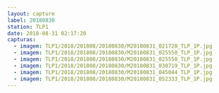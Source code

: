 ```yaml
---
layout: capture
label: 20180830
station: TLP1
date: 2018-08-31 02:17:20
capturas:
  - imagem: TLP1/2018/201808/20180830/M20180831_021720_TLP_1P.jpg
  - imagem: TLP1/2018/201808/20180830/M20180831_025550_TLP_1P.jpg
  - imagem: TLP1/2018/201808/20180830/M20180831_025558_TLP_1P.jpg
  - imagem: TLP1/2018/201808/20180830/M20180831_030719_TLP_1P.jpg
  - imagem: TLP1/2018/201808/20180830/M20180831_045044_TLP_1P.jpg
  - imagem: TLP1/2018/201808/20180830/M20180831_052333_TLP_1P.jpg
---
```

